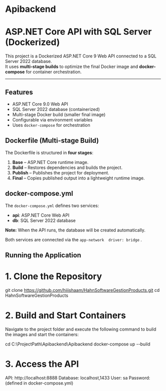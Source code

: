 # Apibackend
# ASP.NET Core API with SQL Server (Dockerized)

This project is a Dockerized ASP.NET Core 9 Web API connected to a SQL Server 2022 database.  
It uses **multi-stage builds** to optimize the final Docker image and **docker-compose** for container orchestration.

---

## Features
- ASP.NET Core 9.0 Web API
- SQL Server 2022 database (containerized)
- Multi-stage Docker build (smaller final image)
- Configurable via environment variables
- Uses `docker-compose` for orchestration

## Dockerfile (Multi-stage Build)
The Dockerfile is structured in **four stages**:
1. **Base** – ASP.NET Core runtime image.
2. **Build** – Restores dependencies and builds the project.
3. **Publish** – Publishes the project for deployment.
4. **Final** – Copies published output into a lightweight runtime image.

## docker-compose.yml
The `docker-compose.yml` defines two services:
- **api**: ASP.NET Core Web API
- **db**: SQL Server 2022 database

**Note:** When the API runs, the database will be created automatically.

Both services are connected via the `app-network  driver: bridge` .

## Running the Application

# 1. Clone the Repository
git clone https://github.com/hiiishaam/HahnSoftwareGestionProducts.git
cd HahnSoftwareGestionProducts

# 2. Build and Start Containers
Navigate to the project folder and execute the following command to build the images and start the containers:

cd C:\ProjectPath\Apibackend\Apibackend
docker-compose up --build

# 3. Access the API
API: http://localhost:8888
Database: localhost,1433
User: sa
Password: (defined in docker-compose.yml)
